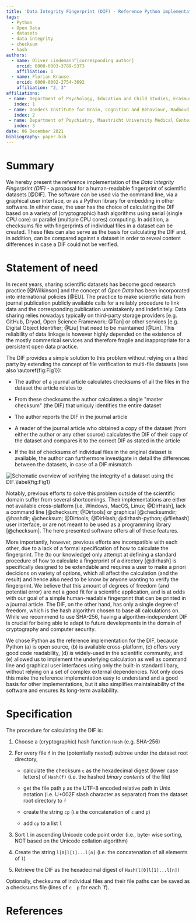 ```yaml
---
title: 'Data Integrity Fingerprint (DIF) - Reference Python implementation'
tags:
  - Python
  - Open Data
  - datasets
  - data integrity
  - checksum
  - hash
authors:
  - name: Oliver Lindemann^[corresponding author]
    orcid: 0000-0003-3789-5373
    affiliation: 1
  - name: Florian Krause
    orcid: 0000-0002-2754-3692
    affiliation: "2, 3"
affiliations:
 - name: Department of Psychology, Education and Child Studies, Erasmus University Rotterdam, The Netherlands
   index: 1
 - name: Donders Institute for Brain, Cognition and Behaviour, Radboud University Medical Center, Nijmegen, The Netherlands
   index: 2
 - name: Department of Psychiatry, Maastricht University Medical Center, The Netherlands
   index: 3
date: 06 December 2021
bibliography: paper.bib
---
```



# Summary

We hereby present the reference implementation of the _Data Integrity
Fingerprint (DIF)_ - a proposal for a human-readable fingerprint of scientific
datasets [@DIF]. The software can be used via the command line, via a graphical
user interface, or as a Python library for embedding in other software. In
either case, the user has the choice of calculating the DIF based on a variety
of (cryptographic) hash algorithms using serial (single CPU core) or parallel
(multiple CPU cores) computing. In addition, a checksums file with fingerprints
of individual files in a dataset can be created. These files can also serve as
the basis for calculating the DIF and, in addition, can be compared against a
dataset in order to reveal content differences in case a DIF could not be
verified.


# Statement of need

In recent years, sharing scientific datasets has become good research practice
[@Wilkinson] and the concept of _Open Data_ has been incorporated into
international policies [@EU]. The practice to make scientific data from journal
publication publicly available calls for a reliably procedure to link data and
the corresponding publication unmistakenly and indefinitely. Data sharing relies
nowadays typically on third-party storage providers [e.g. GitHub, Dryad, Open Science
Framework; @Tan] or other services [e.g. Digital Object Identifier; @Liu] that
need to be maintained [@Lin]. This reliability of data linkage is however highly
depended on the existence of the mostly commerical services and therefore
fragile and inappropriate for a persistent open data practice.

The DIF provides a simple solution to this problem without relying on a third
party by extending the concept of file verification to multi-file datasets
(see also \autoref{fig:Fig1}):

* The author of a journal article  calculates checksums of all the files in the
  dataset the article relates to
  
* From these checksums the author calculates a single "master checksum" (the
  DIF) that uniquly identifies the entire dataset
  
* The author reports the DIF in the journal article

* A reader of the journal article who obtained a copy of the dataset (from
  either the author or any other source) calculates the DIF of their copy of
  the dataset and compares it to the correct DIF as stated in the article
  
* If the list of checksums of individual files in the original dataset is
  available, the author can furthermore investigate in detail the differences
  between the datasets, in case of a DIF mismatch

![Schematic overview of verifying the integrity of a dataset using the DIF.\label{fig:Fig1}](https://user-images.githubusercontent.com/2971539/143914028-ea2b8570-6db4-4f82-9bec-b1770fda7df8.png)

Notably, previous efforts to solve this problem outside of the scientific
domain suffer from several shortcomings. Their implementations are either not
available cross-platform [i.e. Windows, MacOS, Linux; @DirHash], lack a
command line [@checksum; @Dirtools] or graphical [@checksumdir; @hashdir;
@checksum; @Dirtools; @DirHash; @dirhash-python; @filehash] user interface, or
are not meant to be used as a programming library [@checksum]. The here
presented software offers all of these features.

More importantly, however, previous efforts are incompatible with each other,
due to a lack of a formal specification of how to calculate the fingerprint.
The (to our knowledge) only attempt at defining a standard procedure of how to
calculate a fingerprint of a directory [@dirhash] is specifically designed to
be extendable and requires a user to make a priori decicions on variety of
options, which all affect the calculation (and the result) and hence also need
to be know by anyone wanting to verify the fingerprint. We believe that this
amount of degrees of freedom (and potential error) are not a good fit for a
scientific application, and is at odds with our goal of a simple human-readable
fingerprint that can be printed in a journal article.
The DIF, on the other hand, has only a single degree of freedom, which is the
hash algorithm chosen to base all calculations on. While we recommend to
use SHA-256, having a algorithm-independent DIF is crucial for being able to
adapt to future developments in the domain of cryptography and computer
security.

We chose Python as the reference implementation for the DIF, because Python
(a) is open source, (b) is available cross-platform, (c) offers very good code
readability, (d) is widely-used in the scientific community, and (e) allowed
us to implement the underlying calculation as well as command line and
graphical user interfaces using only the built-in standard libary, without
relying on a set of complex external dependencies. Not only does this make the
reference implementation easy to understand and a good basis for other
implementations, but it also simplifies maintainability of the software and
ensures its long-term availability.


# Specification

The procedure for calculating the DIF is:

1. Choose a (cryptographic) hash function `Hash` (e.g. SHA-256)

2.  For every file `f` in the (potentially nested) subtree under the dataset root directory,

    * calculate the checksum `c` as the hexadecimal digest (lower case letters) of `Hash(f)` (i.e. the hashed _binary contents_ of the file)

    * get the file path `p` as the UTF-8 encoded relative path in Unix notation (i.e. U+002F slash character as separator) from the dataset root directory to `f`

    * create the string `cp` (i.e the concatenation of `c` and `p`)
    
    * add `cp` to a list `l`
    
3. Sort `l` in ascending Unicode code point order (i.e., byte- wise sorting, NOT based on the Unicode collation algorithm)

4. Create the string `l[0]l[1]...l[n]` (i.e. the concatenation of all elements of `l`)

5. Retrieve the DIF as the hexadecimal digest of `Hash(l[0]l[1]...l[n])`

Optionally, checksums of individual files and their file paths can be saved as a checksums file (lines of `c  p` for each `f).


# References
